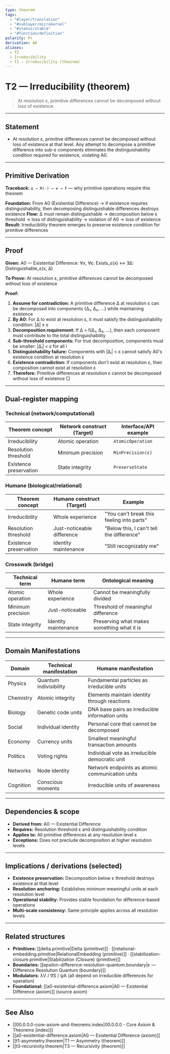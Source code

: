 ```yaml
---
type: theorem
tags:
  - "#layer/translation"
  - "#sublayer/microkernel"
  - "#status/stable"
  - "#function/definition"
polarity: P+
derivation: A0
aliases:
  - T2
  - Irreducibility
  - T2 — Irreducibility (theorem)
---
```


# T2 — Irreducibility (theorem)

> At resolution ε, primitive differences cannot be decomposed without loss of existence.

---

## Statement

- At resolution ε, primitive differences cannot be decomposed without loss of existence at that level. Any attempt to decompose a primitive difference into sub-ε components eliminates the distinguishability condition required for existence, violating A0.

---

## Primitive Derivation

**Traceback:** `∆ → R(·) → ⊚ → F` — why primitive operations require this theorem

**Foundation:** From A0 (Existential Difference) → if existence requires distinguishability, then decomposing distinguishable differences destroys existence
**Flow:** ∆ must remain distinguishable → decomposition below ε threshold → loss of distinguishability → violation of A0 → loss of existence
**Result:** Irreducibility theorem emerges to preserve existence condition for primitive differences

---

## Proof

**Given:** A0 — Existential Difference: ∀x, ∀ε: Exists_ε(x) ↔ ∃Δ: Distinguishable_ε(x, Δ)

**To Prove:** At resolution ε, primitive differences cannot be decomposed without loss of existence

**Proof:**
1. **Assume for contradiction:** A primitive difference ∆ at resolution ε can be decomposed into components {∆₁, ∆₂, ...} while maintaining existence
2. **By A0:** For ∆ to exist at resolution ε, it must satisfy the distinguishability condition: |∆| ≥ ε
3. **Decomposition requirement:** If ∆ = f(∆₁, ∆₂, ...), then each component must contribute to the total distinguishability
4. **Sub-threshold components:** For true decomposition, components must be smaller: |∆ᵢ| < ε for all i
5. **Distinguishability failure:** Components with |∆ᵢ| < ε cannot satisfy A0's existence condition at resolution ε
6. **Existence contradiction:** If components don't exist at resolution ε, their composition cannot exist at resolution ε
7. **Therefore:** Primitive differences at resolution ε cannot be decomposed without loss of existence □

---

## Dual‑register mapping

### Technical (network/computational)

| Theorem concept | Network construct (Target) | Interface/API example |
|-----------------|---------------------------|----------------------|
| Irreducibility | Atomic operation | `AtomicOperation` |
| Resolution threshold | Minimum precision | `MinPrecision(ε)` |
| Existence preservation | State integrity | `PreserveState` |

### Humane (biological/relational)

| Theorem concept | Humane construct (Target) | Example |
|-----------------|---------------------------|---------|
| Irreducibility | Whole experience | "You can't break this feeling into parts" |
| Resolution threshold | Just-noticeable difference | "Below this, I can't tell the difference" |
| Existence preservation | Identity maintenance | "Still recognizably me" |

### Crosswalk (bridge)

| Technical term | Humane term | Ontological meaning |
|---------------|-------------|-------------------|
| Atomic operation | Whole experience | Cannot be meaningfully divided |
| Minimum precision | Just-noticeable | Threshold of meaningful difference |
| State integrity | Identity maintenance | Preserving what makes something what it is |

---

## Domain Manifestations

| Domain | Technical manifestation | Humane manifestation |
|--------|------------------------|---------------------|
| Physics | Quantum indivisibility | Fundamental particles as irreducible units |
| Chemistry | Atomic integrity | Elements maintain identity through reactions |
| Biology | Genetic code units | DNA base pairs as irreducible information units |
| Social | Individual identity | Personal core that cannot be decomposed |
| Economy | Currency units | Smallest meaningful transaction amounts |
| Politics | Voting rights | Individual vote as irreducible democratic unit |
| Networks | Node identity | Network endpoints as atomic communication units |
| Cognition | Conscious moments | Irreducible units of awareness |

---

## Dependencies & scope

- **Derived from:** A0 — Existential Difference
- **Requires:** Resolution threshold ε and distinguishability condition
- **Applies to:** All primitive differences at any resolution level ε
- **Exceptions:** Does not preclude decomposition at higher resolution levels

---

## Implications / derivations (selected)

- **Existence preservation:** Decomposition below ε threshold destroys existence at that level
- **Resolution anchoring:** Establishes minimum meaningful units at each resolution level
- **Operational stability:** Provides stable foundation for difference-based operations
- **Multi-scale consistency:** Same principle applies across all resolution levels

---

## Related structures

- **Primitives:** [[delta.primitive|Delta (primitive)]] · [[relational-embedding.primitive|RelationalEmbedding (primitive)]] · [[stabilization-closure.primitive|Stabilization (Closure) (primitive)]]
- **Boundaries:** [[epsilon-difference-resolution-quantum.boundary|ε — Difference Resolution Quantum (boundary)]]
- **Modulators:** λV / ∇S / ψA (all depend on irreducible differences for operation)
- **Foundational:** [[a0-existential-difference.axiom|A0 — Existential Difference (axiom)]] (source axiom)

---

## See Also

- [[00.0.0.0-core-axiom-and-theorems.index|00.0.0.0 - Core Axiom & Theorems (index)]]
- [[a0-existential-difference.axiom|A0 — Existential Difference (axiom)]]
- [[t1-asymmetry.theorem|T1 — Asymmetry (theorem)]]
- [[t3-recursivity.theorem|T3 — Recursivity (theorem)]]